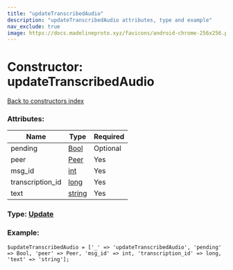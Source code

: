 ```yaml
---
title: "updateTranscribedAudio"
description: "updateTranscribedAudio attributes, type and example"
nav_exclude: true
image: https://docs.madelineproto.xyz/favicons/android-chrome-256x256.png
---
```

# Constructor: updateTranscribedAudio  
[Back to constructors index](/API_docs/constructors/index.html)



### Attributes:

| Name     |    Type       | Required |
|----------|---------------|----------|
|pending|[Bool](/API_docs/types/Bool.html) | Optional|
|peer|[Peer](/API_docs/types/Peer.html) | Yes|
|msg\_id|[int](/API_docs/types/int.html) | Yes|
|transcription\_id|[long](/API_docs/types/long.html) | Yes|
|text|[string](/API_docs/types/string.html) | Yes|



### Type: [Update](/API_docs/types/Update.html)


### Example:

```
$updateTranscribedAudio = ['_' => 'updateTranscribedAudio', 'pending' => Bool, 'peer' => Peer, 'msg_id' => int, 'transcription_id' => long, 'text' => 'string'];
```  
